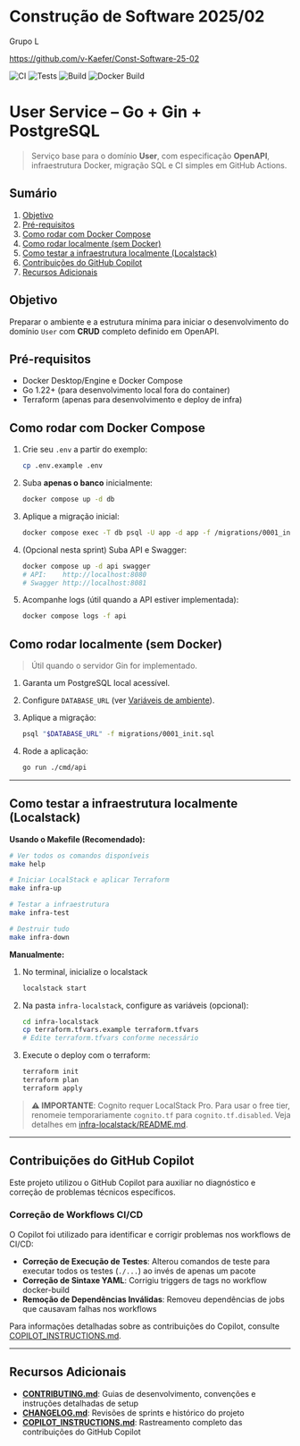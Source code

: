 # Construção de Software 2025/02
Grupo L

https://github.com/v-Kaefer/Const-Software-25-02

![CI](https://github.com/v-Kaefer/Const-Software-25-02/actions/workflows/ci.yaml/badge.svg)
![Tests](https://github.com/v-Kaefer/Const-Software-25-02/actions/workflows/tests.yaml/badge.svg)
![Build](https://github.com/v-Kaefer/Const-Software-25-02/actions/workflows/build.yaml/badge.svg)
![Docker Build](https://github.com/v-Kaefer/Const-Software-25-02/actions/workflows/docker-build.yaml/badge.svg)

# User Service – Go + Gin + PostgreSQL

> Serviço base para o domínio **User**, com especificação **OpenAPI**, infraestrutura Docker, migração SQL e CI simples em GitHub Actions.

## Sumário
1. [Objetivo](#objetivo)
2. [Pré-requisitos](#pré-requisitos)
3. [Como rodar com Docker Compose](#como-rodar-com-docker-compose)
4. [Como rodar localmente (sem Docker)](#como-rodar-localmente-sem-docker)
5. [Como testar a infraestrutura localmente (Localstack)](#como-testar-a-infraestrutura-localmente-localstack)
6. [Contribuições do GitHub Copilot](#contribuições-do-github-copilot)
7. [Recursos Adicionais](#recursos-adicionais)


## Objetivo
Preparar o ambiente e a estrutura mínima para iniciar o desenvolvimento do domínio `User` com **CRUD** completo definido em OpenAPI.

## Pré-requisitos
- Docker Desktop/Engine e Docker Compose
- Go 1.22+ (para desenvolvimento local fora do container)
- Terraform (apenas para desenvolvimento e deploy de infra)

## Como rodar com Docker Compose
1. Crie seu `.env` a partir do exemplo:
   ```bash
   cp .env.example .env
    ```
2. Suba **apenas o banco** inicialmente:

   ```bash
   docker compose up -d db
   ```
3. Aplique a migração inicial:

   ```bash
   docker compose exec -T db psql -U app -d app -f /migrations/0001_init.sql
   ```
4. (Opcional nesta sprint) Suba API e Swagger:

   ```bash
   docker compose up -d api swagger
   # API:    http://localhost:8080
   # Swagger http://localhost:8081
   ```
5. Acompanhe logs (útil quando a API estiver implementada):

   ```bash
   docker compose logs -f api
   ```

## Como rodar localmente (sem Docker)

> Útil quando o servidor Gin for implementado.

1. Garanta um PostgreSQL local acessível.
2. Configure `DATABASE_URL` (ver [Variáveis de ambiente](./CONTRIBUTING.md)).
3. Aplique a migração:

   ```bash
   psql "$DATABASE_URL" -f migrations/0001_init.sql
   ```
4. Rode a aplicação:

   ```bash
   go run ./cmd/api
   ```

---


## Como testar a infraestrutura localmente (Localstack)

**Usando o Makefile (Recomendado):**

```bash
# Ver todos os comandos disponíveis
make help

# Iniciar LocalStack e aplicar Terraform
make infra-up

# Testar a infraestrutura
make infra-test

# Destruir tudo
make infra-down
```

**Manualmente:**

1. No terminal, inicialize o localstack
   ```bash
   localstack start
   ```

2. Na pasta ``infra-localstack``, configure as variáveis (opcional):
   ```bash
   cd infra-localstack
   cp terraform.tfvars.example terraform.tfvars
   # Edite terraform.tfvars conforme necessário
   ```

3. Execute o deploy com o terraform:
   ```bash
   terraform init
   terraform plan
   terraform apply
   ```

>**⚠️ IMPORTANTE**: Cognito requer LocalStack Pro. Para usar o free tier, renomeie temporariamente `cognito.tf` para `cognito.tf.disabled`. Veja detalhes em [infra-localstack/README.md](./infra-localstack/README.md).

---
## Contribuições do GitHub Copilot

Este projeto utilizou o GitHub Copilot para auxiliar no diagnóstico e correção de problemas técnicos específicos.


### Correção de Workflows CI/CD
O Copilot foi utilizado para identificar e corrigir problemas nos workflows de CI/CD:
- **Correção de Execução de Testes**: Alterou comandos de teste para executar todos os testes (`./...`) ao invés de apenas um pacote
- **Correção de Sintaxe YAML**: Corrigiu triggers de tags no workflow docker-build
- **Remoção de Dependências Inválidas**: Removeu dependências de jobs que causavam falhas nos workflows

Para informações detalhadas sobre as contribuições do Copilot, consulte [COPILOT_INSTRUCTIONS.md](./COPILOT_INSTRUCTIONS.md).

---

## Recursos Adicionais

- **[CONTRIBUTING.md](./CONTRIBUTING.md)**: Guias de desenvolvimento, convenções e instruções detalhadas de setup
- **[CHANGELOG.md](./CHANGELOG.md)**: Revisões de sprints e histórico do projeto
- **[COPILOT_INSTRUCTIONS.md](./COPILOT_INSTRUCTIONS.md)**: Rastreamento completo das contribuições do GitHub Copilot
